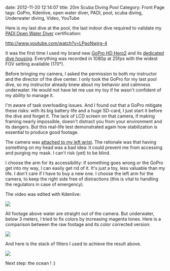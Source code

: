 date: 2012-11-20 12:14:07
title: 20m Scuba Diving Pool
Category: Front Page
tags: GoPro, Kdenlive, open water diver, PADI, pool, scuba diving, Underwater diving, Video, YouTube

Here is my last dive at the pool, the last indoor dive required to validate my [PADI Open Water Diver](http://www.amazon.com/dp/B003JX0AUK/?tag=kevideld-20) certification:



http://www.youtube.com/watch?v=LPpoNwjrg-4

It was the first time I used my brand new [GoPro HD Hero2](http://www.amazon.com/dp/B005WY3TI4/?tag=kevideld-20) and its [dedicated dive housing](http://www.amazon.com/dp/B0090A5P0Q/?tag=kevideld-20). Everything was recorded in 1080p at 25fps with the widest FOV setting available (170°).





Before bringing my camera, I asked the permission to both my instructor and the director of the dive center. I only took the GoPro for my last pool dive, so my instructor already knew about my behavior and calmness underwater. He would not have let me use my toy if he wasn't confident of my ability to manage it.

I'm aware of task overloading issues. And I found out that a GoPro mitigate these risks: with its big battery life and a huge SD-card, I just start it before the dive and forget it. The lack of LCD screen on that camera, if making framing nearly impossible, doesn't distract you from your environment and its dangers. But this real-life test demonstrated again how stabilization is essential to produce good footage.

The camera was [attached to my left wrist](http://www.amazon.com/dp/B0047I1S02/?tag=kevideld-20). The rationale was that having something on my head was a bad idea: it could prevent me from accessing and purging my mask. I can't risk (yet) to be blind.



I choose the arm for its accessibility: if something goes wrong or the GoPro get into my way, I can easily get rid of it. It's just a toy, less valuable than my life. I don't care if I have to buy a new one. I choose the left arm for the camera, to keep the right side free of distractions (this is vital to handling the regulators in case of emergency).

The video was edited with Kdenlive:

![](/uploads/2012/kdenlive.jpg)

All footage above water are straight out of the camera. But underwater, below 3 meters, I tried to fix colors by increasing magenta tones. Here is a comparison between the raw footage and its color corrected version:

![](/uploads/2012/underwater-color-correction-before-after.jpg)

And here is the stack of filters I used to achieve the result above.

![](/uploads/2012/underwater-color-correction-filters.jpg)

Next step: the ocean ! :)
